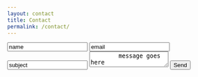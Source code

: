 ```yaml
---
layout: contact
title: Contact
permalink: /contact/
---
```


<form action="https://formspree.io/ryanfiller89@gmail.com" method="POST" class="contact">
    <input type="text" name="name" value="name">
    <input type="email" name="_replyto" value="email">
    <input type="text" name="_subject" value="subject" />
    <textarea type="text" name="_message" value="subject">
        message goes here
    </textarea>
    <input type="text" name="_gotcha" style="display:none" />
    <input type="hidden" name="_next" value="/contact-success" />
    <input type="submit" value="Send">
</form>
